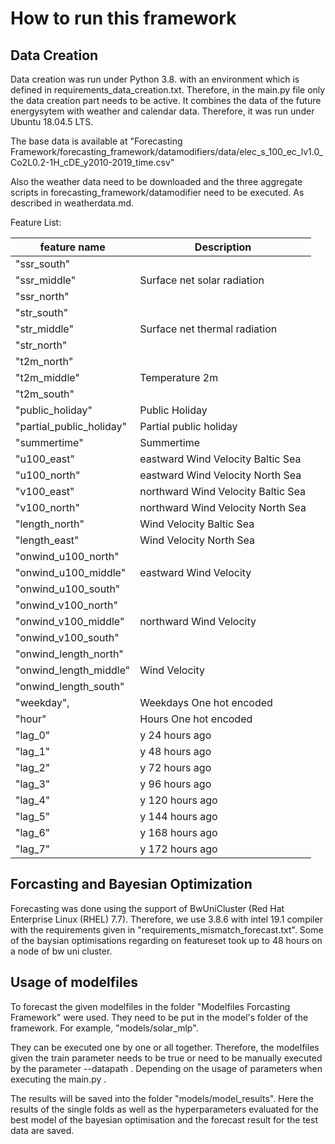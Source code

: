 # How to run this framework

## Data Creation

Data creation was run under Python 3.8. with an environment which is defined in requirements_data_creation.txt.
Therefore, in the main.py file only the data creation part needs to be active. It combines the data of the future 
energysytem with weather and calendar data. Therefore, it was run under Ubuntu 18.04.5 LTS. 

The base data is available at "Forecasting
Framework/forecasting_framework/datamodifiers/data/elec_s_100_ec_lv1.0_Co2L0.2-1H_cDE_y2010-2019_time.csv"

Also the weather data need to be downloaded and the three aggregate scripts in forecasting_framework/datamodifier need 
to be executed. As described in weatherdata.md.

Feature List:

| feature name             | Description                        |
|--------------------------|------------------------------------|
| "ssr_south"              |                                    |
| "ssr_middle"             | Surface net solar radiation        |
| "ssr_north"              |                                    |
| "str_south"              |                                    |
| "str_middle"             | Surface net thermal radiation      |
| "str_north"              |                                    |
| "t2m_north"              |                                    |
| "t2m_middle"             | Temperature 2m                     |
| "t2m_south"              |                                    |
| "public_holiday"         | Public Holiday                     |
| "partial_public_holiday" | Partial public holiday             |
| "summertime"             | Summertime                         |
| "u100_east"              | eastward Wind Velocity Baltic Sea  |
| "u100_north"             | eastward Wind Velocity North Sea   |
| "v100_east"              | northward Wind Velocity Baltic Sea |
| "v100_north"             | northward Wind Velocity North Sea  |
| "length_north"           | Wind Velocity Baltic Sea           |
| "length_east"            | Wind Velocity North Sea            |
| "onwind_u100_north"      |                                    |
| "onwind_u100_middle"     | eastward Wind Velocity             |
| "onwind_u100_south"      |                                    |
| "onwind_v100_north"      |                                    |
| "onwind_v100_middle"     | northward Wind Velocity            |
| "onwind_v100_south"      |                                    |
| "onwind_length_north"    |                                    |
| "onwind_length_middle"   | Wind Velocity                      |
| "onwind_length_south"    |                                    |
| "weekday",               | Weekdays One hot encoded           |
| "hour"                   | Hours One hot encoded              |
| "lag_0"                  | y 24 hours ago                     |
| "lag_1"                  | y 48 hours ago                     |
| "lag_2"                  | y 72 hours ago                     |
| "lag_3"                  | y 96 hours ago                     |
| "lag_4"                  | y 120 hours ago                    |
| "lag_5"                  | y 144 hours ago                    |
| "lag_6"                  | y 168 hours ago                    |
| "lag_7"                  | y 172 hours ago                    |



## Forcasting and Bayesian Optimization

Forecasting was done using the support of BwUniCluster (Red Hat Enterprise Linux (RHEL) 7.7). Therefore, we use 3.8.6 with intel 19.1 compiler with the
requirements given in "requirements_mismatch_forecast.txt". Some of the baysian optimisations regarding on featureset took up to 48 hours on a node of bw uni cluster. 

## Usage of modelfiles

To forecast the given modelfiles in the folder "Modelfiles Forcasting Framework" were used.
They need to be put in the model's folder of the framework. For example, "models/solar_mlp".

They can be executed one by one or all together. Therefore, the modelfiles given the train parameter needs to be true
or need to be manually executed by the parameter --datapath .
Depending on the usage of parameters when executing the main.py .

The results will be saved into the folder "models/model_results". Here the results of the single folds as well as the
hyperparameters evaluated for the best model of the bayesian optimisation and the forecast result for the test data are
saved.
